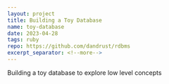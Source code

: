 ```yaml
---
layout: project
title: Building a Toy Database
name: toy-database
date: 2023-04-28
tags: ruby
repo: https://github.com/dandrust/rdbms
excerpt_separator: <!--more-->
---
```


Building a toy database to explore low level concepts
